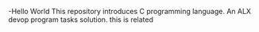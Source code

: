 -Hello World
This repository introduces C programming language.
An ALX devop program tasks solution.
this is related 
